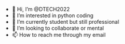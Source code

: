 - 👋 Hi, I’m @DTECH2022
- 👀 I’m interested in python coding 
- 🌱 I’m currently student but still professional
- 💞️ I’m looking to collaborate or mental
- 📫 How to reach me through my email 

<!---
DTECH2022/DTECH2022 is a ✨ special ✨ repository because its `README.md` (this file) appears on your GitHub profile.
You can click the Preview link to take a look at your changes.
--->
